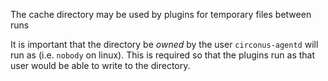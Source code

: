 The cache directory may be used by plugins for temporary files between runs

It is important that the directory be *owned* by the user `circonus-agentd` will
run as (i.e. `nobody` on linux). This is required so that the plugins run as 
that user would be able to write to the directory.
